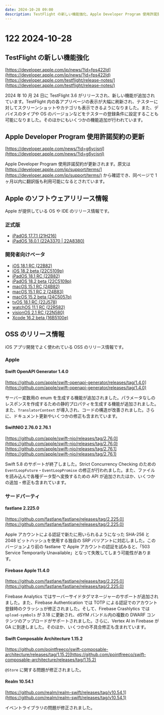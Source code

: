 ```yaml
---
date: 2024-10-28 09:00
description: TestFlight の新しい機能強化、Apple Developer Program 使用許諾契約の更新、iOS 18.1 RC リリース、fastlane 2.225.0 で Apple アカウント認証不具合が解消、ほか
---
```

# 122 2024-10-28

## TestFlight の新しい機能強化

[https://developer.apple.com/jp/news/?id=fps422ld](https://developer.apple.com/jp/news/?id=fps422ld)
[https://developer.apple.com/testflight/release-notes/](https://developer.apple.com/testflight/release-notes/)

2024 年 10 月 24 日に TestFlight 3.6 がリリースされ、新しい機能が追加されています。TestFlight 内の各アプリページの表示が大幅に刷新され、テスターに対してスクリーンショットやカテゴリも表示できるようになりました。また、デバイスのタイプや OS のバージョンなどをテスターの登録条件に設定することも可能になりました。そのほかにもいくつかの機能追加が行われています。

<!-- textlint-disable ja-technical-writing/max-kanji-continuous-len -->

## Apple Developer Program 使用許諾契約の更新

[https://developer.apple.com/news/?id=g6ycjsnl](https://developer.apple.com/news/?id=g6ycjsnl)

Apple Developer Program 使用許諾契約が更新されます。原文は [https://developer.apple.com/jp/support/terms/](https://developer.apple.com/jp/support/terms/) から確認でき、同ページで 1 ヶ月以内に翻訳版も利用可能になるとされています。

<!-- textlint-enable ja-technical-writing/max-kanji-continuous-len -->

## Apple のソフトウェアリリース情報

Apple が提供している OS や IDE のリリース情報です。

### 正式版

- [iPadOS 17.7.1 (21H216)](https://developer.apple.com/jp/news/releases/?id=10212024d)
- [iPadOS 18.0.1 (22A3370 | 22A8380)](https://developer.apple.com/news/releases/?id=10222024a)

### 開発者向けベータ

- [iOS 18.1 RC (22B82)](https://developer.apple.com/jp/news/releases/?id=10212024b)
- [iOS 18.2 beta (22C5109p)](https://developer.apple.com/news/releases/?id=10232024b)
- [iPadOS 18.1 RC (22B82)](https://developer.apple.com/jp/news/releases/?id=10212024c)
- [iPadOS 18.2 beta (22C5109p)](https://developer.apple.com/news/releases/?id=10232024c)
- [macOS 15.1 RC (24B82)](https://developer.apple.com/jp/news/releases/?id=10212024e)
- [macOS 15.1 RC 2 (24B83)](https://developer.apple.com/jp/news/releases/?id=10242024a)
- [macOS 15.2 beta (24C5057p)](https://developer.apple.com/jp/news/releases/?id=10232024d)
- [tvOS 18.1 RC (22J578)](https://developer.apple.com/jp/news/releases/?id=10212024f)
- [watchOS 11.1 RC (22R582)](https://developer.apple.com/jp/news/releases/?id=10222024b)
- [visionOS 2.1 RC (22N580)](https://developer.apple.com/jp/news/releases/?id=10212024g)
- [Xcode 16.2 beta (16B5100e)](https://developer.apple.com/jp/news/releases/?id=10232024a)

## OSS のリリース情報

iOS アプリ開発でよく使われている OSS のリリース情報です。

### Apple

#### Swift OpenAPI Generator 1.4.0

[https://github.com/apple/swift-openapi-generator/releases/tag/1.4.0](https://github.com/apple/swift-openapi-generator/releases/tag/1.4.0)

サーバー変数用の enum を生成する機能が追加されました。パラメータなしのレスポンスを作成するための静的プロパティを生成する機能が追加されました。また、`TranslatorContext` が導入され、コードの構造が改善されました。さらに、ドキュメント更新やいくつかの修正も含まれています。

#### SwiftNIO 2.76.0 2.76.1

[https://github.com/apple/swift-nio/releases/tag/2.76.0](https://github.com/apple/swift-nio/releases/tag/2.76.0)
[https://github.com/apple/swift-nio/releases/tag/2.76.1](https://github.com/apple/swift-nio/releases/tag/2.76.1)

Swift 5.8 のサポートが終了しました。Strict Concurrency Checking のための `EventLoopFuture`・`EventLoopPromise` の修正が行われました。また、ファイルを読み込んで各種データ型へ変換するための API が追加されたほか、いくつかの追加・修正も含まれています。

### サードパーティ

#### fastlane 2.225.0

[https://github.com/fastlane/fastlane/releases/tag/2.225.0](https://github.com/fastlane/fastlane/releases/tag/2.225.0)

Apple アカウントによる認証で新たに用いられるようになった SHA-256 と 2048 ビットハッシュを使用する独自の SRP バリアントに対応しました。このバージョンより前の fastlane で Apple アカウントの認証を試みると、「503 Service Temporarily Unavailable」となって失敗してしまう可能性があります。

#### Firebase Apple 11.4.0

[https://github.com/fastlane/fastlane/releases/tag/2.225.0](https://github.com/fastlane/fastlane/releases/tag/2.225.0)

Firebase Analytics ではサーバーサイドタグマネージャーのサポートが追加されました。また、Firebase Authentication では TOTP による認証でのアカウント登録時のクラッシュが修正されました。そして、Firebase Crashlytics では `upload-symbols` が 3.18 に更新され、dSYM バンドル内の複数の DWARF コンテンツのアップロードがサポートされました。さらに、Vertex AI in Firebase が GA に到達しました。そのほか、いくつかの不具合修正も含まれています。

#### Swift Composable Architecture 1.15.2

[https://github.com/pointfreeco/swift-composable-architecture/releases/tag/1.15.2](https://github.com/pointfreeco/swift-composable-architecture/releases/tag/1.15.2)

`@Store` に関する問題が修正されました。

#### Realm 10.54.1

[https://github.com/realm/realm-swift/releases/tag/v10.54.1](https://github.com/realm/realm-swift/releases/tag/v10.54.1)

イベントライブラリの問題が修正されました。
